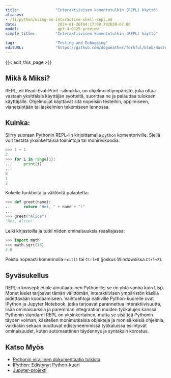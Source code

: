 ```yaml
---
title:                "Interaktiivisen komentotulkin (REPL) käyttö"
aliases:
- /fi/python/using-an-interactive-shell-repl.md
date:                  2024-01-26T04:17:08.792030-07:00
model:                 gpt-4-0125-preview
simple_title:         "Interaktiivisen komentotulkin (REPL) käyttö"

tag:                  "Testing and Debugging"
editURL:              "https://github.com/dogweather/forkful/blob/master/content/fi/python/using-an-interactive-shell-repl.md"
---
```


{{< edit_this_page >}}

## Mikä & Miksi?
REPL, eli Read-Eval-Print -silmukka, on ohjelmointiympäristö, joka ottaa vastaan yksittäisiä käyttäjän syötteitä, suorittaa ne ja palauttaa tuloksen käyttäjälle. Ohjelmoijat käyttävät sitä nopeisiin testeihin, oppimiseen, vianetsintään tai laskelmien tekemiseen lennossa.

## Kuinka:
Siirry suoraan Pythonin REPL-iin kirjoittamalla `python` komentoriville. Siellä voit testata yksinkertaisia toimintoja tai monirivikoodia:

```Python
>>> 1 + 1
2
>>> for i in range(3):
...     print(i)
... 
0
1
2
```

Kokeile funktioita ja välitöntä palautetta:

```Python
>>> def greet(name):
...     return "Hei, " + name + "!"
... 
>>> greet("Alice")
'Hei, Alice!'
```

Leiki kirjastoilla ja tutki niiden ominaisuuksia reaaliajassa:

```Python
>>> import math
>>> math.sqrt(16)
4.0
```

Poistu nopeasti komennolla `exit()` tai `Ctrl+D` (joskus Windowsissa `Ctrl+Z`).

## Syväsukellus
REPL:n konsepti ei ole ainutlaatuinen Pythonille; se on yhtä vanha kuin Lisp. Monet kielet tarjoavat tämän välittömän, interaktiivisen ympäristön käsillä pidettävään koodaamiseen. Vaihtoehtoja natiiville Python-kuorelle ovat IPython ja Jupyter Notebook, jotka tarjoavat parannettua interaktiivisuutta, lisää ominaisuuksia ja paremman integraation muiden työkalujen kanssa. Pythonin standardi REPL on yksinkertainen, mutta se sisältää Pythonin täyden voiman, käsitellen monimutkaisia objekteja ja monisäikeisiä ohjelmia, vaikkakin sekaan puuttuvat edistyneemmissä työkaluissa esiintyvät ominaisuudet, kuten automaattinen täydennys ja syntaksin korostus.

## Katso Myös
- [Pythonin virallinen dokumentaatio tulkista](https://docs.python.org/3/tutorial/interpreter.html)
- [IPython: Edistynyt Python-kuori](https://ipython.org/)
- [Jupyter-projekti](https://jupyter.org/)
